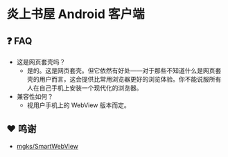 # 炎上书屋 Android 客户端

## ❓ FAQ

- 这是网页套壳吗？
  - 是的。这是网页套壳。但它依然有好处——对于那些不知道什么是网页套壳的用户而言，这会提供比常用浏览器更好的浏览体验。你不能说服所有人在自己手机上安装一个现代化的浏览器。
- 兼容性如何？
  - 视用户手机上的 WebView 版本而定。

## ❤️ 鸣谢

- [mgks/SmartWebView](https://github.com/mgks/Android-SmartWebView)
